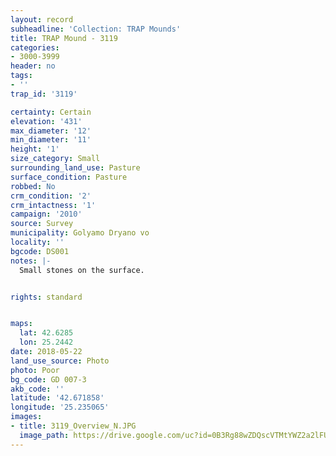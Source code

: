 ```yaml
---
layout: record
subheadline: 'Collection: TRAP Mounds'
title: TRAP Mound - 3119
categories:
- 3000-3999
header: no
tags:
- ''
trap_id: '3119'

certainty: Certain
elevation: '431'
max_diameter: '12'
min_diameter: '11'
height: '1'
size_category: Small
surrounding_land_use: Pasture
surface_condition: Pasture
robbed: No
crm_condition: '2'
crm_intactness: '1'
campaign: '2010'
source: Survey
municipality: Golyamo Dryano vo
locality: ''
bgcode: DS001
notes: |-
  Small stones on the surface.


rights: standard


maps:
  lat: 42.6285
  lon: 25.2442
date: 2018-05-22
land_use_source: Photo
photo: Poor
bg_code: GD 007-3
akb_code: ''
latitude: '42.671858'
longitude: '25.235065'
images:
- title: 3119_Overview_N.JPG
  image_path: https://drive.google.com/uc?id=0B3Rg88wZDQscVTMtYWZ2a2lFUUU
---
```

